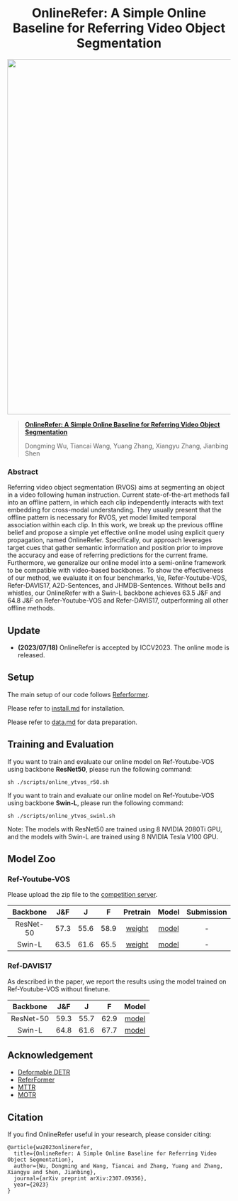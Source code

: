 

<div align="center">
<h1>
<b>
OnlineRefer: A Simple Online Baseline for Referring Video Object Segmentation
</b>
</h1>
</div>

<p align="center"><img src="docs/onlinerefer.jpg" width="800"/></p>

> **[OnlineRefer: A Simple Online Baseline for Referring Video Object Segmentation](https://arxiv.org/abs/2307.09356)**
>
> Dongming Wu, Tiancai Wang, Yuang Zhang, Xiangyu Zhang, Jianbing Shen 

### Abstract

Referring video object segmentation (RVOS) aims at segmenting an object in a video following human instruction. Current state-of-the-art methods fall into an offline pattern, in which each clip independently interacts with text embedding for cross-modal understanding. They usually present that the offline pattern is necessary for RVOS, yet model limited temporal association within each clip. In this work, we break up the previous offline belief and propose a simple yet effective online model using explicit query propagation, named OnlineRefer. Specifically, our approach leverages target cues that gather semantic information and position prior to improve the accuracy and ease of referring predictions for the current frame. Furthermore, we generalize our online model into a semi-online framework to be compatible with video-based backbones. To show the effectiveness of our method, we evaluate it on four benchmarks, \ie, Refer-Youtube-VOS, Refer-DAVIS17, A2D-Sentences, and JHMDB-Sentences.  Without bells and whistles, our OnlineRefer with a Swin-L backbone achieves 63.5 J&F and 64.8 J&F on Refer-Youtube-VOS and Refer-DAVIS17, outperforming all other offline methods. 
## Update
- **(2023/07/18)** OnlineRefer is accepted by ICCV2023. The online mode is released.


## Setup

The main setup of our code follows [Referformer](https://github.com/wjn922/ReferFormer).

Please refer to [install.md](docs/install.md) for installation.

Please refer to [data.md](docs/data.md) for data preparation.

## Training and Evaluation
If you want to train and evaluate our online model on Ref-Youtube-VOS using backbone **ResNet50**, please run the following command:
```
sh ./scripts/online_ytvos_r50.sh
```

If you want to train and evaluate our online model on Ref-Youtube-VOS using backbone **Swin-L**, please run the following command:
```
sh ./scripts/online_ytvos_swinl.sh
```

Note: The models with ResNet50 are trained using 8 NVIDIA 2080Ti GPU, and the models with Swin-L are trained using 8 NVIDIA Tesla V100 GPU.

## Model Zoo

### Ref-Youtube-VOS

Please upload the zip file to the [competition server](https://competitions.codalab.org/competitions/29139#participate-submit_results).

| Backbone|  J&F  |   J   |  F   |                                                Pretrain                                                |                                                        Model                                                        | Submission |
| :----: |:-----:|:-----:|:----:|:------------------------------------------------------------------------------------------------------:|:-------------------------------------------------------------------------------------------------------------------:|:----------:|
| ResNet-50 | 57.3  | 55.6  | 58.9 |    [weight](https://github.com/wudongming97/OnlineRefer/releases/download/v1.0/r50_pretrained.pth)     |          [model](https://github.com/wudongming97/OnlineRefer/releases/edit/v1.0/ytvos-r50-checkpoint.pth)           |     -      |
| Swin-L | 63.5 | 61.6 | 65.5 | [weight](https://github.com/wudongming97/OnlineRefer/releases/download/v1.0/swin_large_pretrained.pth) |             [model](https://drive.google.com/file/d/1wTEf5Z-EmmtPJkWaUPFDpcRg8vuCsV2X/view?usp=sharing)             |     -      | 


### Ref-DAVIS17

As described in the paper, we report the results using the model trained on Ref-Youtube-VOS without finetune.

| Backbone| J&F  |  J   |  F   |                                              Model                                               | 
| :----: |:----:|:----:|:----:|:------------------------------------------------------------------------------------------------:|
| ResNet-50 | 59.3 | 55.7 | 62.9 | [model](https://github.com/wudongming97/OnlineRefer/releases/edit/v1.0/ytvos-r50-checkpoint.pth) |
| Swin-L | 64.8 | 61.6 | 67.7 |   [model](https://drive.google.com/file/d/1wTEf5Z-EmmtPJkWaUPFDpcRg8vuCsV2X/view?usp=sharing)    |


[//]: # (## Visualizations)

[//]: # (- Ref-DAVIS17)

[//]: # ()
[//]: # (<img src="docs/davis_demo1.gif" width="400"/><img src="docs/davis_demo2.gif" width="400"/>)

[//]: # ()
[//]: # (- Ref-Youtube-VOS)

[//]: # ()
[//]: # (<img src="docs/ytvos_demo1.gif" width="400"/><img src="docs/ytvos_demo2.gif" width="400"/>)


[//]: # (- Testing on long videos &#40;selected from Youtube-VIS 2021&#41;)


## Acknowledgement

- [Deformable DETR](https://github.com/fundamentalvision/Deformable-DETR)
- [ReferFormer](https://github.com/wjn922/ReferFormer)
- [MTTR](https://github.com/mttr2021/MTTR)
- [MOTR](https://github.com/megvii-research/MOTR)


## Citation

If you find OnlineRefer useful in your research, please consider citing:


```
@article{wu2023onlinerefer,
  title={OnlineRefer: A Simple Online Baseline for Referring Video Object Segmentation},
  author={Wu, Dongming and Wang, Tiancai and Zhang, Yuang and Zhang, Xiangyu and Shen, Jianbing},
  journal={arXiv preprint arXiv:2307.09356},
  year={2023}
}

```

